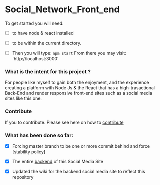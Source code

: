 # Social_Network_Front_end

To get started you will need:


- [ ] to have node & react installed
- [ ] to be within the current directory.
- [ ] Then you will type: `npm start` 
From there you may visit: 'http://localhost:3000' 


### What is the intent for this project ?

For people like myself to gain both the enjoyment, and the experience creating a platform with Node Js & the React that has a high-trasactional Back-End and render responsive front-end  sites such as a social media sites like this one.


### Contribute
If you to contribute.  Please see here on how to [contribute](https://github.com/Hawaiideveloper/nodeJS_SocialMediaSite/blob/master/Maintainers_Contributors.md)


  
### What has been done so far:

- [x] Forcing master branch to be one or more commit behind and force [stability policy] 

- [x] The entire [backend](https://github.com/Hawaiideveloper/) of this Social Media Site

- [x] Updated the wiki for the backend social media site to reflect this repository

